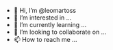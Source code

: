 - 👋 Hi, I’m @leomartoss
- 👀 I’m interested in ...
- 🌱 I’m currently learning ...
- 💞️ I’m looking to collaborate on ...
- 📫 How to reach me ...

<!---
leomartoss/leomartoss is a ✨ special ✨ repository because its `README.md` (this file) appears on your GitHub profile.
You can click the Preview link to take a look at your changes.
--->
